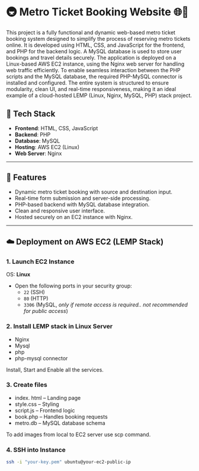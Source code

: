 # 🚇 Metro Ticket Booking Website 🌐🎫

This project is a fully functional and dynamic web-based metro ticket booking system designed to simplify the process of reserving metro tickets online. It is developed using HTML, CSS, and JavaScript for the frontend, and PHP for the backend logic. A MySQL database is used to store user bookings and travel details securely. The application is deployed on a Linux-based AWS EC2 instance, using the Nginx web server for handling web traffic efficiently. To enable seamless interaction between the PHP scripts and the MySQL database, the required PHP-MySQL connector is installed and configured. The entire system is structured to ensure modularity, clean UI, and real-time responsiveness, making it an ideal example of a cloud-hosted LEMP (Linux, Nginx, MySQL, PHP) stack project.

## 🔧 Tech Stack

- **Frontend**: HTML, CSS, JavaScript  
- **Backend**: PHP  
- **Database**: MySQL  
- **Hosting**: AWS EC2 (Linux)  
- **Web Server**: Nginx  

---

## 🚀 Features

- Dynamic metro ticket booking with source and destination input.
- Real-time form submission and server-side processing.
- PHP-based backend with MySQL database integration.
- Clean and responsive user interface.
- Hosted securely on an EC2 instance with Nginx.

---

## ☁️ Deployment on AWS EC2 (LEMP Stack)

### 1. Launch EC2 Instance  
OS: **Linux**
- Open the following ports in your security group:
  - `22` (SSH)
  - `80` (HTTP)
  - `3306` (MySQL, *only if remote access is required.. not recommended for public access*)

### 2. Install LEMP stack in Linux Server
- Nginx
- Mysql
- php
- php-mysql connector

Install, Start and Enable all the services.

### 3. Create files
- index. html – Landing page
- style.css – Styling
- script.js – Frontend logic
- book.php – Handles booking requests
- metro.db – MySQL database schema

To add images from local to EC2 server use scp command.

### 4. SSH into Instance  
```bash
ssh -i "your-key.pem" ubuntu@your-ec2-public-ip



